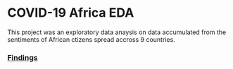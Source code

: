 # COVID-19 Africa EDA

This project was an exploratory data anaysis on data accumulated from the sentiments of African ctizens spread accross 9 countries.

### [Findings](https://github.com/kylermintah/COVID-19-Africa/blob/master/EDA_Kyler_Mintah.ipynb)
